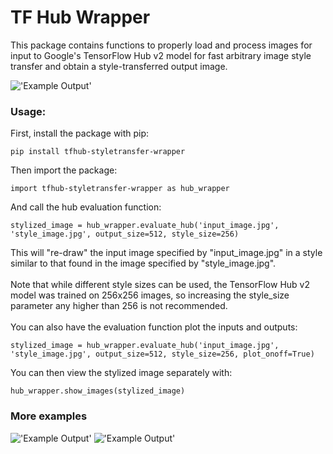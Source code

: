 # TF Hub Wrapper
This package contains functions to properly load and process images for input to Google's TensorFlow
Hub v2 model for fast arbitrary image style transfer and obtain a style-transferred output image.

!['Example Output'](https://drive.google.com/uc?id=1QhZpl_Uw6qvejbI4ALRz8ZLALR_vAvG2)

### Usage:
First, install the package with pip:
```
pip install tfhub-styletransfer-wrapper
```
Then import the package:
```
import tfhub-styletransfer-wrapper as hub_wrapper
```
And call the hub evaluation function:
```
stylized_image = hub_wrapper.evaluate_hub('input_image.jpg', 'style_image.jpg', output_size=512, style_size=256)
```
This will "re-draw" the input image specified by "input_image.jpg" in a style similar to that found in the image 
specified by "style_image.jpg".<br><br>Note that while different style sizes can be used, the TensorFlow Hub v2 model
was trained on 256x256 images, so increasing the style_size parameter any higher than 256 is not recommended.
<br><br>
You can also have the evaluation function plot the inputs and outputs:
```
stylized_image = hub_wrapper.evaluate_hub('input_image.jpg', 'style_image.jpg', output_size=512, style_size=256, plot_onoff=True)
```
You can then view the stylized image separately with:
```
hub_wrapper.show_images(stylized_image)
```

### More examples
!['Example Output'](https://drive.google.com/uc?id=1_QpNmSEA49sN3H3mz9ypTpS9-HMXhLSP)
!['Example Output'](https://drive.google.com/uc?id=1XaOF502G5z1HEEGiQturTBFkZLPvBJLk)